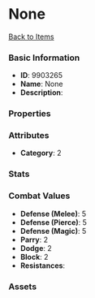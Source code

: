 # None



[Back to Items](../items.md)

### Basic Information

- **ID**: 9903265
- **Name**: None
- **Description**: 

### Properties


### Attributes

- **Category**: 2

### Stats


### Combat Values

- **Defense (Melee)**: 5
- **Defense (Pierce)**: 5
- **Defense (Magic)**: 5
- **Parry**: 2
- **Dodge**: 2
- **Block**: 2
- **Resistances**: 

### Assets


